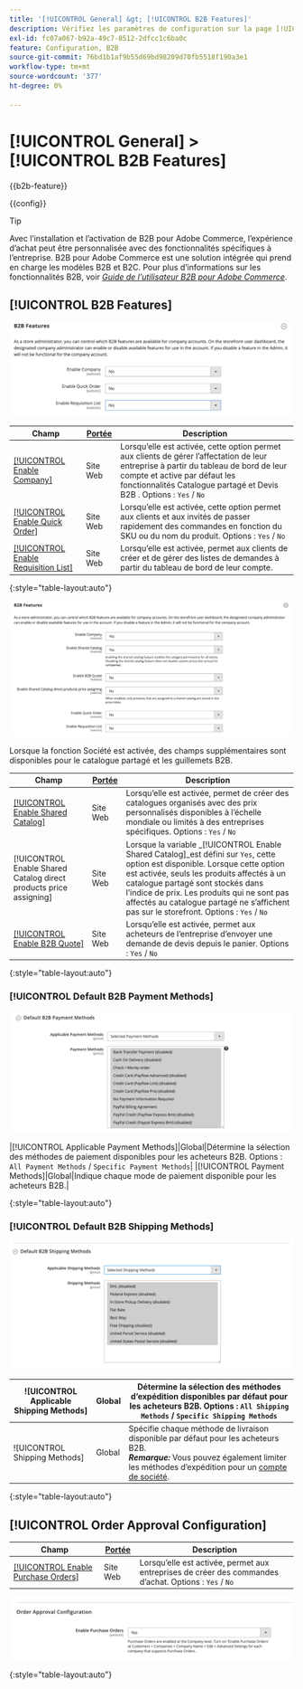 ```yaml
---
title: '[!UICONTROL General] &gt; [!UICONTROL B2B Features]'
description: Vérifiez les paramètres de configuration sur la page [!UICONTROL General] &gt; [!UICONTROL B2B Features] de l’administrateur Commerce.
exl-id: fc07a067-b92a-49c7-8512-2dfcc1c6ba0c
feature: Configuration, B2B
source-git-commit: 76bd1b1af9b55d69bd98209d70fb5518f190a3e1
workflow-type: tm+mt
source-wordcount: '377'
ht-degree: 0%

---
```


# [!UICONTROL General] > [!UICONTROL B2B Features]

{{b2b-feature}}

{{config}}

>[!TIP]
>
>Avec l’installation et l’activation de B2B pour Adobe Commerce, l’expérience d’achat peut être personnalisée avec des fonctionnalités spécifiques à l’entreprise. B2B pour Adobe Commerce est une solution intégrée qui prend en charge les modèles B2B et B2C. Pour plus d’informations sur les fonctionnalités B2B, voir [_Guide de l’utilisateur B2B pour Adobe Commerce_](https://experienceleague.adobe.com/docs/commerce-admin/b2b/introduction.html).

## [!UICONTROL B2B Features]

![Fonctionnalités B2B](./assets/b2b-features.png)<!-- zoom -->

| Champ | [Portée](../../getting-started/websites-stores-views.md#scope-settings) | Description |
|----------------------------------------------------------------------------------|------------------------------------------------------------------------|----------------------------------------------------------------------------------------------------------------------------------------------------------------------------------------------|
| [[!UICONTROL Enable Company]](../../b2b/account-companies.md) | Site Web | Lorsqu’elle est activée, cette option permet aux clients de gérer l’affectation de leur entreprise à partir du tableau de bord de leur compte et active par défaut les fonctionnalités Catalogue partagé et Devis B2B . Options : `Yes` / `No` |
| [[!UICONTROL Enable Quick Order]](../../b2b/quick-order.md) | Site Web | Lorsqu’elle est activée, cette option permet aux clients et aux invités de passer rapidement des commandes en fonction du SKU ou du nom du produit. Options : `Yes` / `No` |
| [[!UICONTROL Enable Requisition List]](../../b2b/configure-requisition-lists.md) | Site Web | Lorsqu’elle est activée, permet aux clients de créer et de gérer des listes de demandes à partir du tableau de bord de leur compte. |

{:style=&quot;table-layout:auto&quot;}

![Fonctionnalités B2B avec entreprises et catalogues partagés activées](./assets/b2b-features-company-enabled.png)<!-- zoom -->

Lorsque la fonction Société est activée, des champs supplémentaires sont disponibles pour le catalogue partagé et les guillemets B2B.

| Champ | [Portée](../../getting-started/websites-stores-views.md#scope-settings) | Description |
|--------------------------------------------------------------------|------------------------------------------------------------------------|-----------------------------------------------------------------------------------------------------------------------------------------------------------------------------------------------------------------------------------------------------------------------------------------------------------------|
| [[!UICONTROL Enable Shared Catalog]](../../b2b/catalog-shared.md) | Site Web | Lorsqu’elle est activée, permet de créer des catalogues organisés avec des prix personnalisés disponibles à l’échelle mondiale ou limités à des entreprises spécifiques. Options : `Yes` / `No` |
| [!UICONTROL Enable Shared Catalog direct products price assigning] | Site Web | Lorsque la variable _[!UICONTROL Enable Shared Catalog]_est défini sur `Yes`, cette option est disponible. Lorsque cette option est activée, seuls les produits affectés à un catalogue partagé sont stockés dans l’indice de prix. Les produits qui ne sont pas affectés au catalogue partagé ne s’affichent pas sur le storefront. Options : `Yes` / `No` |
| [[!UICONTROL Enable B2B Quote]](../../b2b/configure-quotes.md) | Site Web | Lorsqu’elle est activée, permet aux acheteurs de l’entreprise d’envoyer une demande de devis depuis le panier. Options : `Yes` / `No` |

{:style=&quot;table-layout:auto&quot;}

### [!UICONTROL Default B2B Payment Methods]

![Configuration B2B - Paramètres du mode de paiement par défaut](./assets/b2b-features-default-payment-methods.png)<!-- zoom -->

|[!UICONTROL Applicable Payment Methods]|Global|Détermine la sélection des méthodes de paiement disponibles pour les acheteurs B2B. Options : `All Payment Methods` / `Specific Payment Methods`| |[!UICONTROL Payment Methods]|Global|Indique chaque mode de paiement disponible pour les acheteurs B2B.|

{:style=&quot;table-layout:auto&quot;}

### [!UICONTROL Default B2B Shipping Methods]

![Configuration B2B - méthodes de livraison par défaut](./assets/b2b-features-shipping-methods.png)<!-- zoom -->

|![UICONTROL Applicable Shipping Methods]|Global| Détermine la sélection des méthodes d’expédition disponibles par défaut pour les acheteurs B2B. Options : `All Shipping Methods` / `Specific Shipping Methods`|
|----------------------------------------|------| ----------------------------------------------------------------------------------------------------------|
|![UICONTROL Shipping Methods]|Global|Spécifie chaque méthode de livraison disponible par défaut pour les acheteurs B2B. <br/>**_Remarque:_** Vous pouvez également limiter les méthodes d’expédition pour un [compte de société](../../b2b/account-companies.md).|

{:style=&quot;table-layout:auto&quot;}

## [!UICONTROL Order Approval Configuration]

| Champ | [Portée](../../getting-started/websites-stores-views.md#scope-settings) | Description |
|--------------------------------------------------------------------------------|------------------------------------------------------------------------|---------------------------------------------------------------------------------|
| [[!UICONTROL Enable Purchase Orders]](../../stores-purchase/purchase-order.md) | Site Web | Lorsqu’elle est activée, permet aux entreprises de créer des commandes d’achat. Options : `Yes` / `No` |

![Fonctionnalités B2B - Configuration de l’approbation des commandes](./assets/b2b-features-order-approval.png)<!-- zoom -->

{:style=&quot;table-layout:auto&quot;}
